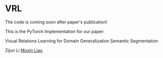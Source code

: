 # VRL

The code is coming soon after paper's publication!

This is the PyTorch Implementation for our paper:

Visual Relations Learning for Domain Generalization Semantic Segmentation

Zijun Li [Muxin Liao](https://scholar.google.com/citations?user=RVt9XHEAAAAJ&hl=zh-CN)
